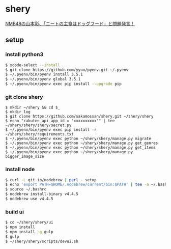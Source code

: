 # shery

[NMB48の山本彩、「ニートの主食はドッグフード」と問題発言！](http://www.officiallyjd.com/archives/57750/)

## setup

### install python3

```bash
$ xcode-select --install
$ git clone https://github.com/yyuu/pyenv.git ~/.pyenv
$ ~/.pyenv/bin/pyenv install 3.5.1
$ ~/.pyenv/bin/pyenv global 3.5.1
$ ~/.pyenv/bin/pyenv exec pip install --upgrade pip
```

### git clone shery

```
$ mkdir ~/shery && cd $_ 
$ mkdir log
$ git clone https://github.com/sakamossan/shery.git ~/shery/shery
$ echo "rakuten_api_app_id = 'xxxxxxxxxx'" | tee ~/shery/shery/shery/secret.py
$ ~/.pyenv/bin/pyenv exec pip install -r ~/shery/shery/requirements.txt
$ ~/.pyenv/bin/pyenv exec python ~/shery/shery/manage.py migrate
$ ~/.pyenv/bin/pyenv exec python ~/shery/shery/manage.py get_genres
$ ~/.pyenv/bin/pyenv exec python ~/shery/shery/manage.py get_items
$ ~/.pyenv/bin/pyenv exec python ~/shery/shery/manage.py bigger_image_size
```

### install node

```bash
$ curl -L git.io/nodebrew | perl - setup
$ echo 'export PATH=$HOME/.nodebrew/current/bin:$PATH' | tee -a ~/.bashrc
$ source ~/.bashrc
$ nodebrew install-binary v4.4.5
$ nodebrew use v4.4.5
```

### build ui

```bash
$ cd ~/shery/shery/ui
$ npm install
$ npm install -g gulp 
$ gulp
$ ~/shery/shery/scripts/devui.sh
```
